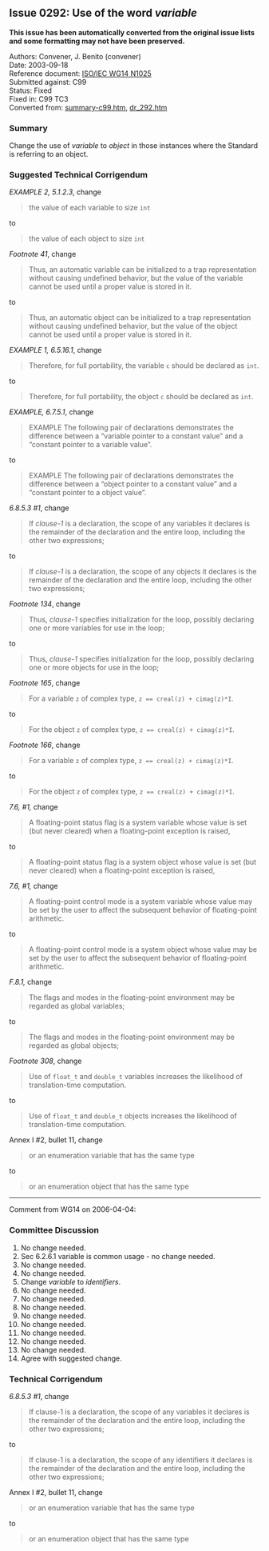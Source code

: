 ## Issue 0292: Use of the word *variable*

**This issue has been automatically converted from the original issue lists and some formatting may not have been preserved.**

Authors: Convener, J. Benito (convener)  
Date: 2003-09-18  
Reference document: [ISO/IEC WG14 N1025](https://www.open-std.org/jtc1/sc22/wg14/www/docs/n1025.htm)  
Submitted against: C99  
Status: Fixed  
Fixed in: C99 TC3  
Converted from: [summary-c99.htm](https://www.open-std.org/jtc1/sc22/wg14/www/docs/summary-c99.htm), [dr_292.htm](https://www.open-std.org/jtc1/sc22/wg14/www/docs/dr_292.htm)

### Summary

Change the use of *variable* to *object* in those instances where the Standard
is referring to an object.

### Suggested Technical Corrigendum

*EXAMPLE 2, 5.1.2.3*, change

> the value of each variable to size `int`

to

> the value of each object to size `int`

*Footnote 41*, change

> Thus, an automatic variable can be initialized to a trap representation without
> causing undefined behavior, but the value of the variable cannot be used until a
> proper value is stored in it.

to

> Thus, an automatic object can be initialized to a trap representation without
> causing undefined behavior, but the value of the object cannot be used until a
> proper value is stored in it.

*EXAMPLE 1, 6.5.16.1*, change

> Therefore, for full portability, the variable `c` should be declared as `int`.

to

> Therefore, for full portability, the object `c` should be declared as `int`.

*EXAMPLE, 6.7.5.1*, change

> EXAMPLE The following pair of declarations demonstrates the difference between a
> “variable pointer to a constant value” and a “constant pointer to a variable
> value”.

to

> EXAMPLE The following pair of declarations demonstrates the difference between a
> “object pointer to a constant value” and a “constant pointer to a object value”.

*6.8.5.3 #1*, change

> If *clause-1* is a declaration, the scope of any variables it declares is the
> remainder of the declaration and the entire loop, including the other two
> expressions;

to

> If *clause-1* is a declaration, the scope of any objects it declares is the
> remainder of the declaration and the entire loop, including the other two
> expressions;

*Footnote 134*, change

> Thus, *clause-1* specifies initialization for the loop, possibly declaring one
> or more variables for use in the loop;

to

> Thus, *clause-1* specifies initialization for the loop, possibly declaring one
> or more objects for use in the loop;

*Footnote 165*, change

> For a variable `z` of complex type, `z == creal(z) + cimag(z)*I`.

to

> For the object `z` of complex type, `z == creal(z) + cimag(z)*I`.

*Footnote 166*, change

> For a variable `z` of complex type, `z == creal(z) + cimag(z)*I`.

to

> For the object `z` of complex type, `z == creal(z) + cimag(z)*I`.

*7.6, #1,* change

> A floating-point status flag is a system variable whose value is set (but never
> cleared) when a floating-point exception is raised,

to

> A floating-point status flag is a system object whose value is set (but never
> cleared) when a floating-point exception is raised,

*7.6, #1,* change

> A floating-point control mode is a system variable whose value may be set by the
> user to affect the subsequent behavior of floating-point arithmetic.

to

> A floating-point control mode is a system object whose value may be set by the
> user to affect the subsequent behavior of floating-point arithmetic.

*F.8.1,* change

> The flags and modes in the floating-point environment may be regarded as global
> variables;

to

> The flags and modes in the floating-point environment may be regarded as global
> objects;

*Footnote 308*, change

> Use of `float_t` and `double_t` variables increases the likelihood of
> translation-time computation.

to

> Use of `float_t` and `double_t` objects increases the likelihood of
> translation-time computation.

Annex I #2, bullet 11, change

> or an enumeration variable that has the same type

to

> or an enumeration object that has the same type

---

Comment from WG14 on 2006-04-04:

### Committee Discussion

1. No change needed.
2. Sec 6.2.6.1 variable is common usage \- no change needed.
3. No change needed.
4. No change needed.
5. Change *variable* to *identifiers*.
6. No change needed.
7. No change needed.
8. No change needed.
9. No change needed.
10. No change needed.
11. No change needed.
12. No change needed.
13. No change needed.
14. Agree with suggested change.

### Technical Corrigendum

*6.8.5.3 #1*, change

> If clause-1 is a declaration, the scope of any variables it declares is the
> remainder of the declaration and the entire loop, including the other two
> expressions;

to

> If clause-1 is a declaration, the scope of any identifiers it declares is the
> remainder of the declaration and the entire loop, including the other two
> expressions;

Annex I #2, bullet 11, change

> or an enumeration variable that has the same type

to

> or an enumeration object that has the same type
